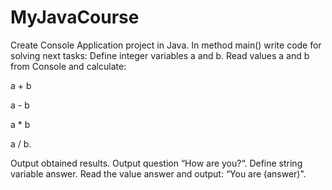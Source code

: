 # MyJavaCourse
Create Console Application project in Java.
In method main() write code for solving next tasks:
Define integer variables a and b. Read values a and b from Console and calculate: 

a + b 

a - b 

a * b 

a / b. 

Output obtained results.
Output question “How are you?“. Define string variable answer. Read the value answer and output: “You are (answer)". 
